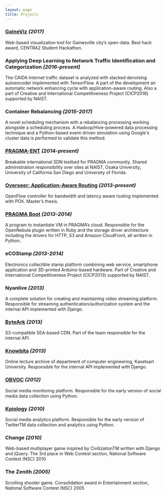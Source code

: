 ```yaml
---
layout: page
title: Projects
---
```


### [GaineViz](http://centrahack01.acis.ufl.edu) _(2017)_

Web-based visualization tool for Gainesville city’s open-data. Best hack award, CENTRA2 Student Hackathon.

### Applying Deep Learning to Network Traffic Identification and Categorization _(2016-present)_

The CAIDA Internet traffic dataset is analyzed with stacked denoising autoencoder implemented with TensorFlow. A part of the development an automatic network enhancing cycle with application-aware routing. Also a part of Creative and International Competitiveness Project (CICP2016) supported by NAIST.

### Container Rebalancing _(2015-2017)_
A novel scheduling mechanism with a rebalancing processing working alongside a scheduling process. A Hadoop/Hive-powered data processing technique and a Python-based event-driven simulation using Google's cluster data is performed to validate this method.

### [PRAGMA-ENT](https://github.com/pragmagrid/pragma_ent/wiki) _(2014-present)_

Breakable international SDN testbed for PRAGMA community. Shared administration responsibility over sites at NAIST, Osaka University, University of California San Diego and University of Florida.

### [Overseer: Application-Aware Routing](https://github.com/KnightBaron/overseer) _(2013-present)_

OpenFlow controller for bandwidth and latency aware routing implemented with POX. Master’s thesis.

### [PRAGMA Boot](https://github.com/pragmagrid/pragma_boot) _(2013-2014)_

A program to instantiate VM in PRAGMA’s cloud. Responsible for the OpenNebula plugin written in Ruby and the storage driver architecture including the drivers for HTTP, S3 and Amazon CloudFront, all written in Python.

### eCOStamp _(2013-2014)_

Electronics collectible stamp platform combining web service, smartphone application and 3D-printed Arduino-based hardware. Part of Creative and International Competitiveness Project (CICP2013) supported by NAIST.

### Nyanlive _(2013)_

A complete solution for creating and maintaining video streaming platform. Responsible for streaming authentication/authorization system and the internal API implemented with Django.

### [ByteArk](https://www.byteark.com/) _(2013)_

S3-compatible SEA-based CDN. Part of the team responsible for the internal API.

### [Knowbita](https://knowbita.cpe.ku.ac.th/) _(2013)_

Online lecture archive of department of computer engineering, Kasetsart University. Responsible for the internal API implemented with Django.

### [OBVOC](http://obvoc.com/) _(2012)_

Social media monitoring platform. Responsible for the early version of social media data collection using Python.

### [Kpiology](http://www.kpiology.com/) _(2010)_

Social media analytics platform. Responsible for the early version of TwitterTM data collection and analytics using Python.

### Change _(2010)_

Web-based multiplayer game inspired by CivilizationTM written with Django and jQuery. The 3rd place in Web Contest section, National Software Contest (NSC) 2010

### The Zenith _(2005)_

 Scrolling shooter game. Consolidation award in Entertainment section, National Software Contest (NSC) 2005
